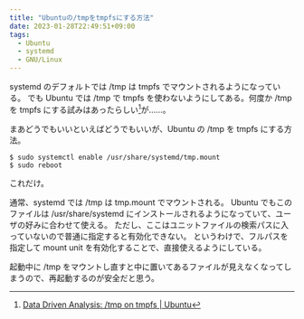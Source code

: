 ```yaml
---
title: "Ubuntuの/tmpをtmpfsにする方法"
date: 2023-01-28T22:49:51+09:00
tags:
  - Ubuntu
  - systemd
  - GNU/Linux
---
```


systemd のデフォルトでは /tmp は tmpfs でマウントされるようになっている。
でも Ubuntu では /tmp で tmpfs を使わないようにしてある。何度か /tmp を tmpfs にする試みはあったらしい[^1]が……。

まあどうでもいいといえばどうでもいいが、Ubuntu の /tmp を tmpfs にする方法。

```shell
$ sudo systemctl enable /usr/share/systemd/tmp.mount
$ sudo reboot
```

これだけ。

通常、systemd では /tmp は tmp\.mount でマウントされる。
Ubuntu でもこのファイルは /usr/share/systemd にインストールされるようになっていて、ユーザの好みに合わせて使える。
ただし、ここはユニットファイルの検索パスに入っていないので普通に指定すると有効化できない。
というわけで、フルパスを指定して mount unit を有効化することで、直接使えるようにしている。

起動中に /tmp をマウントし直すと中に置いてあるファイルが見えなくなってしまうので、再起動するのが安全だと思う。

[^1]: [Data Driven Analysis: /tmp on tmpfs | Ubuntu](https://ubuntu.com/blog/data-driven-analysis-tmp-on-tmpfs)
